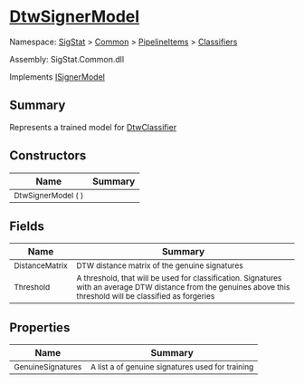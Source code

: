 # [DtwSignerModel](./DtwSignerModel.md)

Namespace: [SigStat]() > [Common](./../../README.md) > [PipelineItems]() > [Classifiers](./README.md)

Assembly: SigStat.Common.dll

Implements [ISignerModel](./../../Pipeline/ISignerModel.md)

## Summary
Represents a trained model for [DtwClassifier](https://github.com/hargitomi97/sigstat/blob/master/docs/md/SigStat/Common/PipelineItems/Classifiers/DtwClassifier.md)

## Constructors

| Name | Summary | 
| --- | --- | 
| <sub>DtwSignerModel (  )</sub><div style="z-index: 1; position: absolute;"><img width=200 style="max-height:100%;max-width:100%;"/></div>| <sub></sub>| <br>


## Fields

| Name | Summary | 
| --- | --- | 
| <sub>DistanceMatrix</sub><div style="z-index: 1; position: absolute;"><img width=200 style="max-height:100%;max-width:100%;"/></div>| <sub>DTW distance matrix of the genuine signatures</sub>| <br>
| <sub>Threshold</sub><div style="z-index: 1; position: absolute;"><img width=200 style="max-height:100%;max-width:100%;"/></div>| <sub>A threshold, that will be used for classification. Signatures with  an average DTW distance from the genuines above this threshold will  be classified as forgeries</sub>| <br>


## Properties

| Name | Summary | 
| --- | --- | 
| <sub>GenuineSignatures</sub><div style="z-index: 1; position: absolute;"><img width=200 style="max-height:100%;max-width:100%;"/></div>| <sub>A list a of genuine signatures used for training</sub>| <br>


